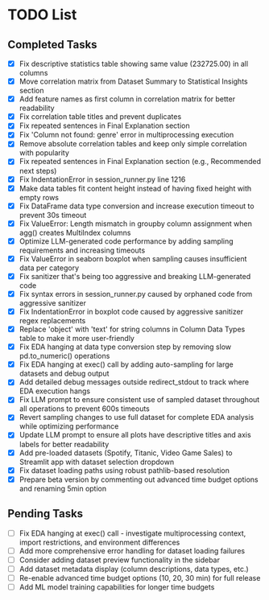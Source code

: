 # TODO List

## Completed Tasks
- [x] Fix descriptive statistics table showing same value (232725.00) in all columns
- [x] Move correlation matrix from Dataset Summary to Statistical Insights section
- [x] Add feature names as first column in correlation matrix for better readability
- [x] Fix correlation table titles and prevent duplicates
- [x] Fix repeated sentences in Final Explanation section
- [x] Fix 'Column not found: genre' error in multiprocessing execution
- [x] Remove absolute correlation tables and keep only simple correlation with popularity
- [x] Fix repeated sentences in Final Explanation section (e.g., Recommended next steps)
- [x] Fix IndentationError in session_runner.py line 1216
- [x] Make data tables fit content height instead of having fixed height with empty rows
- [x] Fix DataFrame data type conversion and increase execution timeout to prevent 30s timeout
- [x] Fix ValueError: Length mismatch in groupby column assignment when agg() creates MultiIndex columns
- [x] Optimize LLM-generated code performance by adding sampling requirements and increasing timeouts
- [x] Fix ValueError in seaborn boxplot when sampling causes insufficient data per category
- [x] Fix sanitizer that's being too aggressive and breaking LLM-generated code
- [x] Fix syntax errors in session_runner.py caused by orphaned code from aggressive sanitizer
- [x] Fix IndentationError in boxplot code caused by aggressive sanitizer regex replacements
- [x] Replace 'object' with 'text' for string columns in Column Data Types table to make it more user-friendly
- [x] Fix EDA hanging at data type conversion step by removing slow pd.to_numeric() operations
- [x] Fix EDA hanging at exec() call by adding auto-sampling for large datasets and debug output
- [x] Add detailed debug messages outside redirect_stdout to track where EDA execution hangs
- [x] Fix LLM prompt to ensure consistent use of sampled dataset throughout all operations to prevent 600s timeouts
- [x] Revert sampling changes to use full dataset for complete EDA analysis while optimizing performance
- [x] Update LLM prompt to ensure all plots have descriptive titles and axis labels for better readability
- [x] Add pre-loaded datasets (Spotify, Titanic, Video Game Sales) to Streamlit app with dataset selection dropdown
- [x] Fix dataset loading paths using robust pathlib-based resolution
- [x] Prepare beta version by commenting out advanced time budget options and renaming 5min option

## Pending Tasks
- [ ] Fix EDA hanging at exec() call - investigate multiprocessing context, import restrictions, and environment differences
- [ ] Add more comprehensive error handling for dataset loading failures
- [ ] Consider adding dataset preview functionality in the sidebar
- [ ] Add dataset metadata display (column descriptions, data types, etc.)
- [ ] Re-enable advanced time budget options (10, 20, 30 min) for full release
- [ ] Add ML model training capabilities for longer time budgets
